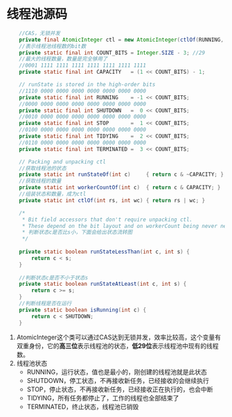 # 线程池源码

```java
    //CAS，无锁并发
    private final AtomicInteger ctl = new AtomicInteger(ctlOf(RUNNING, 0));
    //表示线程池线程数的bit数
    private static final int COUNT_BITS = Integer.SIZE - 3; //29
    //最大的线程数量，数量是完全够用了
    //0001 1111 1111 1111 1111 1111 1111 1111
    private static final int CAPACITY   = (1 << COUNT_BITS) - 1;

    // runState is stored in the high-order bits
    //1110 0000 0000 0000 0000 0000 0000 0000
    private static final int RUNNING    = -1 << COUNT_BITS;
    //0000 0000 0000 0000 0000 0000 0000 0000
    private static final int SHUTDOWN   =  0 << COUNT_BITS;
    //0010 0000 0000 0000 0000 0000 0000 0000
    private static final int STOP       =  1 << COUNT_BITS;
    //0100 0000 0000 0000 0000 0000 0000 0000
    private static final int TIDYING    =  2 << COUNT_BITS;
    //0110 0000 0000 0000 0000 0000 0000 0000
    private static final int TERMINATED =  3 << COUNT_BITS;

    // Packing and unpacking ctl
    //获取线程池的状态
    private static int runStateOf(int c)     { return c & ~CAPACITY; }
    //获取线程的数量
    private static int workerCountOf(int c)  { return c & CAPACITY; }
    //组装状态和数量，成为ctl
    private static int ctlOf(int rs, int wc) { return rs | wc; }

    /*
     * Bit field accessors that don't require unpacking ctl.
     * These depend on the bit layout and on workerCount being never negative.
     * 判断状态c是否比s小，下面会给出状态流转图
     */
    
    private static boolean runStateLessThan(int c, int s) {
        return c < s;
    }
    
    //判断状态c是否不小于状态s
    private static boolean runStateAtLeast(int c, int s) {
        return c >= s;
    }
    //判断线程是否在运行
    private static boolean isRunning(int c) {
        return c < SHUTDOWN;
    }
```
1. AtomicInteger这个类可以通过CAS达到无锁并发，效率比较高，这个变量有双重身份，它的**高三位**表示线程池的状态，**低29位**表示线程池中现有的线程数。
2. 线程池状态
    * RUNNING，运行状态，值也是最小的，刚创建的线程池就是此状态
    * SHUTDOWN，停工状态，不再接收新任务，已经接收的会继续执行
    * STOP，停止状态，不再接收新任务，已经接收正在执行的，也会中断
    * TIDYING，所有任务都停止了，工作的线程也全部结束了
    * TERMINATED，终止状态，线程池已销毁







